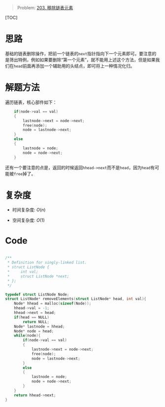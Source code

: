 > Problem: [203. 移除链表元素](https://leetcode.cn/problems/remove-linked-list-elements/description/)

[TOC]

# 思路
基础的链表删除操作，把前一个链表的`next`指针指向下一个元素即可。要注意的是筛出特例，例如如果要删除“第一个元素”，就不能用上述这个方法，但是如果我们在`head`前面再添加一个辅助用的头结点，即可将上一种情况化归。

# 解题方法
遍历链表，核心部件如下：
```c
    if(node->val == val)
    {
        lastnode->next = node->next;
        free(node);
        node = lastnode->next;
    }
    else 
    {
        lastnode = node;
        node = node->next;
    }
```
还有一个要注意的点是，返回的时候返回`hhead->next`而不是`head`，因为`head`有可能被`free`掉了。

# 复杂度
- 时间复杂度: 
$O(n)$

- 空间复杂度: 
$O(1)$

# Code
```C []

/**
 * Definition for singly-linked list.
 * struct ListNode {
 *     int val;
 *     struct ListNode *next;
 * };
 */

typedef struct ListNode Node;
struct ListNode* removeElements(struct ListNode* head, int val){
    Node* hhead = malloc(sizeof(Node));
    hhead->val = -1;
    hhead->next = head;
    if(head == NULL)
        return NULL;
    Node* lastnode = hhead;
    Node* node = head;
    while(node){
        if(node->val == val)
        {
            lastnode->next = node->next;
            free(node);
            node = lastnode->next;
        }
        else 
        {
            lastnode = node;
            node = node->next;
        }
    }
    return hhead->next;
}
```
